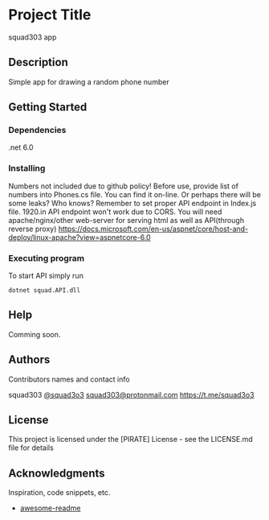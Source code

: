 # Project Title

squad303 app

## Description

Simple app for drawing a random phone number 

## Getting Started

### Dependencies

.net 6.0

### Installing

Numbers not included due to github policy! 
Before use, provide list of numbers into Phones.cs file. You can find it on-line. Or perhaps there will be some leaks? Who knows? 
Remember to set proper API endpoint in Index.js file. 1920.in API endpoint won't work due to CORS. 
You will need apache/nginx/other web-server for serving html as well as API(through reverse proxy)
https://docs.microsoft.com/en-us/aspnet/core/host-and-deploy/linux-apache?view=aspnetcore-6.0

### Executing program

To start API simply run
```
dotnet squad.API.dll
```

## Help

Comming soon. 

## Authors

Contributors names and contact info

squad303
[@squad3o3](https://twitter.com/squad3o3)
squad303@protonmail.com
https://t.me/squad3o3


## License

This project is licensed under the [PIRATE] License - see the LICENSE.md file for details

## Acknowledgments

Inspiration, code snippets, etc.
* [awesome-readme](https://github.com/matiassingers/awesome-readme)
